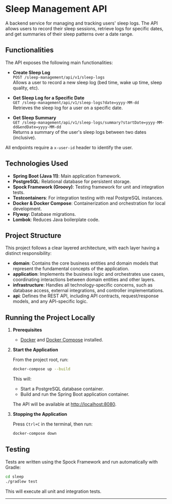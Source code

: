 # Sleep Management API

A backend service for managing and tracking users' sleep logs. The API allows users to record their sleep sessions, retrieve logs for specific dates, and get summaries of their sleep patterns over a date range.

## Functionalities

The API exposes the following main functionalities:

- **Create Sleep Log**  
  `POST /sleep-management/api/v1/sleep-logs`  
  Allows a user to record a new sleep log (bed time, wake up time, sleep quality, etc).

- **Get Sleep Log for a Specific Date**  
  `GET /sleep-management/api/v1/sleep-logs?date=yyyy-MM-dd`  
  Retrieves the sleep log for a user on a specific date.

- **Get Sleep Summary**  
  `GET /sleep-management/api/v1/sleep-logs/summary?startDate=yyyy-MM-dd&endDate=yyyy-MM-dd`  
  Returns a summary of the user's sleep logs between two dates (inclusive).

All endpoints require a `x-user-id` header to identify the user.

## Technologies Used

- **Spring Boot (Java 11)**: Main application framework.
- **PostgreSQL**: Relational database for persistent storage.
- **Spock Framework (Groovy)**: Testing framework for unit and integration tests.
- **Testcontainers**: For integration testing with real PostgreSQL instances.
- **Docker & Docker Compose**: Containerization and orchestration for local development.
- **Flyway**: Database migrations.
- **Lombok**: Reduces Java boilerplate code.



## Project Structure

This project follows a clear layered architecture, with each layer having a distinct responsibility:

- **domain**: Contains the core business entities and domain models that represent the fundamental concepts of the application.
- **application**: Implements the business logic and orchestrates use cases, coordinating interactions between domain entities and other layers.
- **infrastructure**: Handles all technology-specific concerns, such as database access, external integrations, and controller implementations.
- **api**: Defines the REST API, including API contracts, request/response models, and any API-specific logic.

## Running the Project Locally

1. **Prerequisites**
   - [Docker](https://www.docker.com/) and [Docker Compose](https://docs.docker.com/compose/) installed.

2. **Start the Application**

   From the project root, run:

   ```sh
   docker-compose up --build
   ```

   This will:
   - Start a PostgreSQL database container.
   - Build and run the Spring Boot application container.

   The API will be available at [http://localhost:8080](http://localhost:8080).

3. **Stopping the Application**

   Press `Ctrl+C` in the terminal, then run:

   ```sh
   docker-compose down
   ```

## Testing

Tests are written using the Spock Framework and run automatically with Gradle:

```sh
cd sleep
./gradlew test
```

This will execute all unit and integration tests.

---
